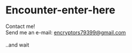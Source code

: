 # Encounter-enter-here

Contact me!<br/>
Send me an e-mail: encryptors79399@gmail.com<br/>
<br/>
..and wait
